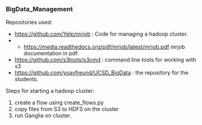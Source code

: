 ### BigData_Management

Repositories used:
* https://github.com/Yelp/mrjob : Code for managing a hadoop cluster.
* * https://media.readthedocs.org/pdf/mrjob/latest/mrjob.pdf mrjob documentation in pdf.
* https://github.com/s3tools/s3cmd : command line tools for working with s3
* https://github.com/yoavfreund/UCSD_BigData : the repository for the students.

Steps for starting a hadoop cluster: 
1. create a flow using create_flows.py
2. copy files from S3 to HDFS on the cluster
3. run Ganglia on cluster.


